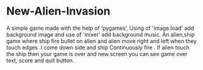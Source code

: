# New-Alien-Invasion
A simple game made with the help of ‘pygames’,  Using of 'image.load' add background image and use of 'mixer' add background music. An alien,ship game where ship fire bullet on alien and alien move right and left when they touch edges .I come down side  and ship Continuously fire . If alien touch the ship then your  game is over and new screen you can see game over text, score and quit button.
